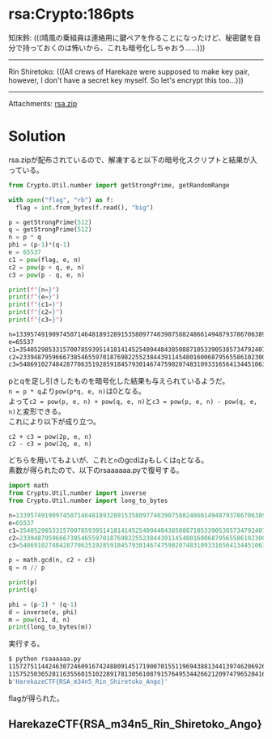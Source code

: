 # rsa:Crypto:186pts
知床鈴: (((晴風の乗組員は連絡用に鍵ペアを作ることになったけど、秘密鍵を自分で持っておくのは怖いから、これも暗号化しちゃおう……)))  

---

Rin Shiretoko: (((All crews of Harekaze were supposed to make key pair, however, I don't have a secret key myself. So let's encrypt this too...)))  

---

Attachments: [rsa.zip](rsa.zip)  

# Solution
rsa.zipが配布されているので、解凍すると以下の暗号化スクリプトと結果が入っている。  
```python:task.py
from Crypto.Util.number import getStrongPrime, getRandomRange

with open("flag", "rb") as f:
  flag = int.from_bytes(f.read(), "big")

p = getStrongPrime(512)
q = getStrongPrime(512)
n = p * q
phi = (p-1)*(q-1)
e = 65537
c1 = pow(flag, e, n)
c2 = pow(p + q, e, n)
c3 = pow(p - q, e, n)

print(f"{n=}")
print(f"{e=}")
print(f"{c1=}")
print(f"{c2=}")
print(f"{c3=}")
```
```text:output.txt
n=133957491909745071464818932891535809774039075882486614948793786706389844163167535932401761676665761652470189326864929940531781069869721371517782821535706577114286987515166157005227505921885357696815641758531922874502352782124743577760141307924730988128098174961618373787528649748605481871055458498670887761203
e=65537
c1=35405298533157007859395141814145254094484385088710533905385734792407576252003080929963085838327711405177354982539867453717921912839308282313390558033140654288445877937672625603540090399691469218188262950682485682814224928528948502206046863184746747265896306678488587444125143233443450049838709221084210200357
c2=23394879596667385465597018769822552384439114548016006879565586102300995936951562766011707923675690015217418498865916391314367448706185724546566348496812451258316472754407976794025546555423254676274654957362894171995220230464953432393865332807738040967281350952790472772600745096787761443699676372681208295288
c3=54869102748428770635192859184579301467475982074831093316564134451063250935340131274147041633101346896954483059058671502582914428555153910133076778016989842641074276293354765141522703887273042367333036465503084165682591308676428523152462442280924054400997210800504726635778588407034149919869556306659386868798

```
pとqを足し引きしたものを暗号化した結果も与えられているようだ。  
`n = p * q`より`pow(p*q, e, n)`は0となる。  
よって`c2 = pow(p, e, n) + pow(q, e, n)`と`c3 = pow(p, e, n) - pow(q, e, n)`と変形できる。  
これにより以下が成り立つ。  
```
c2 + c3 = pow(2p, e, n)
c2 - c3 = pow(2q, e, n)
```
どちらを用いてもよいが、これと`n`のgcdは`p`もしくは`q`となる。  
素数が得られたので、以下のrsaaaaaa.pyで復号する。  
```python:rsaaaaaa.py
import math
from Crypto.Util.number import inverse
from Crypto.Util.number import long_to_bytes

n=133957491909745071464818932891535809774039075882486614948793786706389844163167535932401761676665761652470189326864929940531781069869721371517782821535706577114286987515166157005227505921885357696815641758531922874502352782124743577760141307924730988128098174961618373787528649748605481871055458498670887761203
e=65537
c1=35405298533157007859395141814145254094484385088710533905385734792407576252003080929963085838327711405177354982539867453717921912839308282313390558033140654288445877937672625603540090399691469218188262950682485682814224928528948502206046863184746747265896306678488587444125143233443450049838709221084210200357
c2=23394879596667385465597018769822552384439114548016006879565586102300995936951562766011707923675690015217418498865916391314367448706185724546566348496812451258316472754407976794025546555423254676274654957362894171995220230464953432393865332807738040967281350952790472772600745096787761443699676372681208295288
c3=54869102748428770635192859184579301467475982074831093316564134451063250935340131274147041633101346896954483059058671502582914428555153910133076778016989842641074276293354765141522703887273042367333036465503084165682591308676428523152462442280924054400997210800504726635778588407034149919869556306659386868798

p = math.gcd(n, c2 + c3)
q = n // p

print(p)
print(q)

phi = (p-1) * (q-1)
d = inverse(e, phi)
m = pow(c1, d, n)
print(long_to_bytes(m))
```
実行する。  
```bash
$ python rsaaaaaa.py
11572751144246307246091674248809145171900701551196943881344139746206926180367151512225546964929693601237700698100725738000024705132436016119083332829248543
11575250365281163556015102289178130561087915764953442662120974796528416747465799629465543228559713216538788672764902435498374445310152036228372439253312621
b'HarekazeCTF{RSA_m34n5_Rin_Shiretoko_Ango}'
```
flagが得られた。  

## HarekazeCTF{RSA_m34n5_Rin_Shiretoko_Ango}